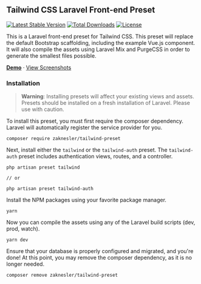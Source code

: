 ## Tailwind CSS Laravel Front-end Preset

[![Latest Stable Version](https://poser.pugx.org/zaknesler/tailwind-preset/v/stable)](https://packagist.org/packages/zaknesler/tailwind-preset)
[![Total Downloads](https://poser.pugx.org/zaknesler/tailwind-preset/downloads)](https://packagist.org/packages/zaknesler/tailwind-preset)
[![License](https://poser.pugx.org/zaknesler/tailwind-preset/license)](https://packagist.org/packages/zaknesler/tailwind-preset)

This is a Laravel front-end preset for Tailwind CSS. This preset will replace the default Bootstrap scaffolding, including the example Vue.js component. It will also compile the assets using Laravel Mix and PurgeCSS in order to generate the smallest files possible.

[**Demo**](https://preset.zaknesler.com) &middot; [View Screenshots](preview.md)

### Installation

> **Warning**: Installing presets will affect your existing views and assets. Presets should be installed on a fresh installation of Laravel. Please use with caution.

To install this preset, you must first require the composer dependency. Laravel will automatically register the service provider for you.

```
composer require zaknesler/tailwind-preset
```

Next, install either the `tailwind` or the `tailwind-auth` preset. The `tailwind-auth` preset includes authentication views, routes, and a controller.

```
php artisan preset tailwind

// or

php artisan preset tailwind-auth
```

Install the NPM packages using your favorite package manager.

```
yarn
```

Now you can compile the assets using any of the Laravel build scripts (dev, prod, watch).

```
yarn dev
```

Ensure that your database is properly configured and migrated, and you're done! At this point, you may remove the composer dependency, as it is no longer needed.

```
composer remove zaknesler/tailwind-preset
```
